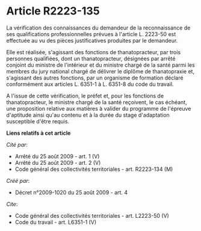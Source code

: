 # Article R2223-135

La vérification des connaissances du demandeur de la reconnaissance de ses qualifications professionnelles prévues à
l'article L. 2223-50 est effectuée au vu des pièces justificatives produites par le demandeur. 

Elle est réalisée, s'agissant des fonctions de thanatopracteur, par trois personnes qualifiées, dont un thanatopracteur,
désignées par arrêté conjoint du ministre de l'intérieur et du ministre chargé de la santé parmi les membres du jury national
chargé de délivrer le diplôme de thanatopraxie et, s'agissant des autres fonctions, par un organisme de formation déclaré
conformément aux articles L. 6351-1 à L. 6351-8 du code du travail. 

A l'issue de cette vérification, le préfet et, pour les fonctions de thanatopracteur, le ministre chargé de la santé
reçoivent, le cas échéant, une proposition relative aux matières à valider du programme de l'épreuve d'aptitude ainsi qu'au
contenu et à la durée du stage d'adaptation susceptible d'être requis.

**Liens relatifs à cet article**

_Cité par_:

  - Arrêté du 25 août 2009 - art. 1 (V)
  - Arrêté du 25 août 2009 - art. 2 (V)
  - Code général des collectivités territoriales - art. R2223-134 (M)

_Créé par_:

  - Décret n°2009-1020 du 25 août 2009 - art. 4

_Cite_:

  - Code général des collectivités territoriales - art. L2223-50 (V)
  - Code du travail - art. L6351-1 (V)
